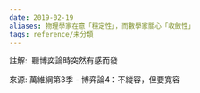 ```yaml
---
date: 2019-02-19
aliases: 物理學家在意「穩定性」，而數學家關心「收斂性」
tags: reference/未分類
---
```



註解: 
聽博奕論時突然有感而發

來源: 萬維綱第3季 - 博弈論4：不縱容，但要寬容
